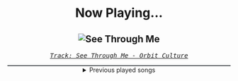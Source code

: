 <div align="center"> 
<h1>Now Playing...</h1>

![See Through Me](https://i.scdn.co/image/ab67616d00001e028f587f88a75a7b4a492066f8)
--
_<samp><a href="https://open.spotify.com/track/0VlYcZCXxdodVUVBX0sRJQ">Track: See Through Me - Orbit Culture</a></samp>_

<div style="border: 1px #4B5054 solid"></div>
<details>
  <summary>
    Previous played songs
  </summary>
  <table>
    <thead>
      <tr>
        <th>
          Artist
        </th>
        <th>
          Song
        </th>
        <th>
          Link
        </th>
      </tr>
    </thead>
    <tbody>
      <tr><td>Orbit Culture</td><td>See Through Me</td><td><a href="https://open.spotify.com/track/0VlYcZCXxdodVUVBX0sRJQ">https://open.spotify.com/track/0VlYcZCXxdodVUVBX0sRJQ</a></td></tr><tr><td>Bring Me The Horizon</td><td>DArkSide</td><td><a href="https://open.spotify.com/track/19vHgVS1aukRiQWhTqfKnE">https://open.spotify.com/track/19vHgVS1aukRiQWhTqfKnE</a></td></tr><tr><td>Fit For A King</td><td>Locked (In My Head)</td><td><a href="https://open.spotify.com/track/0ONwGFXxdo1vai166F5AEz">https://open.spotify.com/track/0ONwGFXxdo1vai166F5AEz</a></td></tr><tr><td>Ice Nine Kills</td><td>Funeral Derangements</td><td><a href="https://open.spotify.com/track/1m2kn7VbKCD7jKaDq975SQ">https://open.spotify.com/track/1m2kn7VbKCD7jKaDq975SQ</a></td></tr><tr><td>LANDMVRKS</td><td>Death</td><td><a href="https://open.spotify.com/track/2e9HC16cEYxDnj4QAmsYi4">https://open.spotify.com/track/2e9HC16cEYxDnj4QAmsYi4</a></td></tr><tr><td>Bad Omens</td><td>Said & Done</td><td><a href="https://open.spotify.com/track/1HU18lvcOphXiyKLkaMCSy">https://open.spotify.com/track/1HU18lvcOphXiyKLkaMCSy</a></td></tr><tr><td>Motionless In White</td><td>Devil's Night</td><td><a href="https://open.spotify.com/track/79SZRWIbDwQeuGvgsAA0EC">https://open.spotify.com/track/79SZRWIbDwQeuGvgsAA0EC</a></td></tr><tr><td>While She Sleeps</td><td>SYSTEMATIC</td><td><a href="https://open.spotify.com/track/3Hl5rvgzMgPGSx91MLWPOX">https://open.spotify.com/track/3Hl5rvgzMgPGSx91MLWPOX</a></td></tr><tr><td>Thy Art Is Murder</td><td>Holy War</td><td><a href="https://open.spotify.com/track/74SPa1RfRjNh0jj9BYuPxI">https://open.spotify.com/track/74SPa1RfRjNh0jj9BYuPxI</a></td></tr><tr><td>The Word Alive</td><td>New Reality</td><td><a href="https://open.spotify.com/track/60Eor8frfId0DeigqrVSE4">https://open.spotify.com/track/60Eor8frfId0DeigqrVSE4</a></td></tr><tr><td>Ice Nine Kills</td><td>Assault & Batteries</td><td><a href="https://open.spotify.com/track/49pK9QQ6zYLM8xMTliDYQl">https://open.spotify.com/track/49pK9QQ6zYLM8xMTliDYQl</a></td></tr><tr><td>We Came As Romans</td><td>Daggers</td><td><a href="https://open.spotify.com/track/0JXILsWNyXHEd2IzofS3jX">https://open.spotify.com/track/0JXILsWNyXHEd2IzofS3jX</a></td></tr><tr><td>Make Them Suffer</td><td>Step One</td><td><a href="https://open.spotify.com/track/5fLHBxfx4JvgU65pkO74br">https://open.spotify.com/track/5fLHBxfx4JvgU65pkO74br</a></td></tr><tr><td>Bad Omens</td><td>Limits</td><td><a href="https://open.spotify.com/track/1u3OxJiXoYFdA0Fmd9yURC">https://open.spotify.com/track/1u3OxJiXoYFdA0Fmd9yURC</a></td></tr><tr><td>Disturbed</td><td>Down with the Sickness</td><td><a href="https://open.spotify.com/track/40rvBMQizxkIqnjPdEWY1v">https://open.spotify.com/track/40rvBMQizxkIqnjPdEWY1v</a></td></tr><tr><td>The Word Alive</td><td>One Of Us</td><td><a href="https://open.spotify.com/track/33jSdWZrZmhQt2MYQBJgm9">https://open.spotify.com/track/33jSdWZrZmhQt2MYQBJgm9</a></td></tr><tr><td>Red</td><td>Minus It All</td><td><a href="https://open.spotify.com/track/6wqJjvtRPzmTO7uP7ZexHQ">https://open.spotify.com/track/6wqJjvtRPzmTO7uP7ZexHQ</a></td></tr><tr><td>Of Mice & Men</td><td>Warpaint</td><td><a href="https://open.spotify.com/track/0Ssx5j15qxVMgIe1WZ1prQ">https://open.spotify.com/track/0Ssx5j15qxVMgIe1WZ1prQ</a></td></tr><tr><td>Attila</td><td>Handshakes With Snakes</td><td><a href="https://open.spotify.com/track/4oztf7RcwAIxhd1gBp0pjg">https://open.spotify.com/track/4oztf7RcwAIxhd1gBp0pjg</a></td></tr><tr><td>Bad Omens</td><td>Blood</td><td><a href="https://open.spotify.com/track/60yhxrLlZycz1FpfifAeJI">https://open.spotify.com/track/60yhxrLlZycz1FpfifAeJI</a></td></tr>
    </tbody>
  </table>
</details>

</div>
